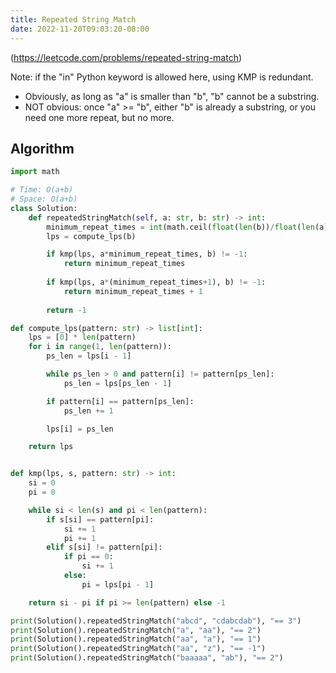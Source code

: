 ```yaml
---
title: Repeated String Match
date: 2022-11-20T09:03:20-08:00
---
```


(https://leetcode.com/problems/repeated-string-match)

Note: if the "in" Python keyword is allowed here, using KMP is redundant.

- Obviously, as long as "a" is smaller than "b", "b" cannot be a substring.
- NOT obvious: once "a" >= "b", either "b" is already a substring, or you need one more repeat, but no more.

## Algorithm

```python
import math

# Time: O(a+b)
# Space: O(a+b)
class Solution:
    def repeatedStringMatch(self, a: str, b: str) -> int:
        minimum_repeat_times = int(math.ceil(float(len(b))/float(len(a))))
        lps = compute_lps(b)

        if kmp(lps, a*minimum_repeat_times, b) != -1:
            return minimum_repeat_times
        
        if kmp(lps, a*(minimum_repeat_times+1), b) != -1:
            return minimum_repeat_times + 1
        
        return -1

def compute_lps(pattern: str) -> list[int]:
    lps = [0] * len(pattern)
    for i in range(1, len(pattern)):
        ps_len = lps[i - 1]

        while ps_len > 0 and pattern[i] != pattern[ps_len]:
            ps_len = lps[ps_len - 1]

        if pattern[i] == pattern[ps_len]:
            ps_len += 1

        lps[i] = ps_len

    return lps


def kmp(lps, s, pattern: str) -> int:
    si = 0
    pi = 0

    while si < len(s) and pi < len(pattern):
        if s[si] == pattern[pi]:
            si += 1
            pi += 1
        elif s[si] != pattern[pi]:
            if pi == 0:
                si += 1
            else:
                pi = lps[pi - 1]

    return si - pi if pi >= len(pattern) else -1

print(Solution().repeatedStringMatch("abcd", "cdabcdab"), "== 3")
print(Solution().repeatedStringMatch("a", "aa"), "== 2")
print(Solution().repeatedStringMatch("aa", "a"), "== 1")
print(Solution().repeatedStringMatch("aa", "z"), "== -1")
print(Solution().repeatedStringMatch("baaaaa", "ab"), "== 2")

```


